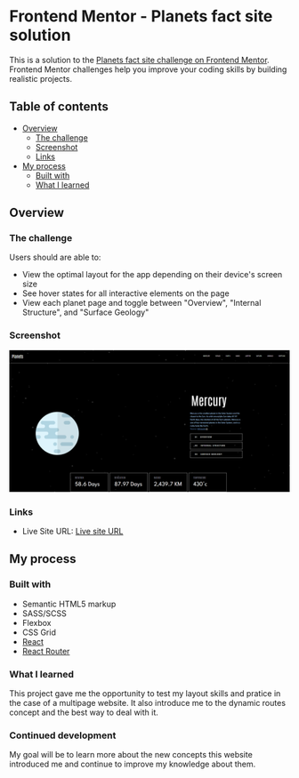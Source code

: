 # Frontend Mentor - Planets fact site solution

This is a solution to the [Planets fact site challenge on Frontend Mentor](https://www.frontendmentor.io/challenges/planets-fact-site-gazqN8w_f). Frontend Mentor challenges help you improve your coding skills by building realistic projects.

## Table of contents

-   [Overview](#overview)
    -   [The challenge](#the-challenge)
    -   [Screenshot](#screenshot)
    -   [Links](#links)
-   [My process](#my-process)
    -   [Built with](#built-with)
    -   [What I learned](#what-i-learned)
## Overview

### The challenge

Users should are able to:

-   View the optimal layout for the app depending on their device's screen size
-   See hover states for all interactive elements on the page
-   View each planet page and toggle between "Overview", "Internal Structure", and "Surface Geology"

### Screenshot

![Planet facts site](public/assets/screenshot.PNG)

### Links
-   Live Site URL: [Live site URL ](planets-fact-site-gilt.vercel.app)

## My process

### Built with

-   Semantic HTML5 markup
-   SASS/SCSS
-   Flexbox
-   CSS Grid
-   [React](https://reactjs.org/)
-   [React Router](https://reactrouter.com/)
  
### What I learned

This project gave me the opportunity to test my layout skills and pratice in the case of a multipage website.
It also introduce me to the dynamic routes concept and the best way to deal with it.

### Continued development

My goal will be to learn more about the new concepts this website introduced me and continue to improve my knowledge about them.



